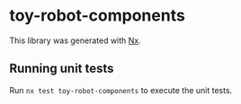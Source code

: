 # toy-robot-components

This library was generated with [Nx](https://nx.dev).

## Running unit tests

Run `nx test toy-robot-components` to execute the unit tests.

